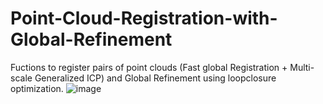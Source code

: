 # Point-Cloud-Registration-with-Global-Refinement
Fuctions to register pairs of point clouds (Fast global Registration + Multi-scale Generalized ICP) and Global Refinement using loopclosure optimization.
![image](https://user-images.githubusercontent.com/52086242/235380512-5320d33b-16a7-4d9a-bdee-22a2ae1df89e.png)
